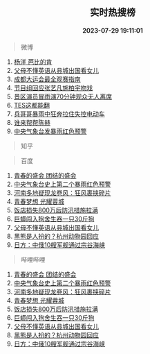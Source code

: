 <div align="center"><h2>实时热搜榜</h2><h4>2023-07-29 19:11:01</h4></div>

> 微博  

1. [杨洋 芭比的肯](https://s.weibo.com/weibo?q=%E6%9D%A8%E6%B4%8B%20%E8%8A%AD%E6%AF%94%E7%9A%84%E8%82%AF&t=31&band_rank=1&Refer=top)<br />
2. [父母不懂英语从县城出国看女儿](https://s.weibo.com/weibo?q=%23%E7%88%B6%E6%AF%8D%E4%B8%8D%E6%87%82%E8%8B%B1%E8%AF%AD%E4%BB%8E%E5%8E%BF%E5%9F%8E%E5%87%BA%E5%9B%BD%E7%9C%8B%E5%A5%B3%E5%84%BF%23&t=31&band_rank=2&Refer=top)<br />
3. [成都大运会最全观赛指南](https://s.weibo.com/weibo?q=%23%E6%88%90%E9%83%BD%E5%A4%A7%E8%BF%90%E4%BC%9A%E6%9C%80%E5%85%A8%E8%A7%82%E8%B5%9B%E6%8C%87%E5%8D%97%23&t=31&band_rank=3&Refer=top)<br />
4. [节目组回应张艺凡施柏宇吻戏](https://s.weibo.com/weibo?q=%23%E8%8A%82%E7%9B%AE%E7%BB%84%E5%9B%9E%E5%BA%94%E5%BC%A0%E8%89%BA%E5%87%A1%E6%96%BD%E6%9F%8F%E5%AE%87%E5%90%BB%E6%88%8F%23&t=31&band_rank=4&Refer=top)<br />
5. [景区演员冒雨演70分钟观众无人离席](https://s.weibo.com/weibo?q=%23%E6%99%AF%E5%8C%BA%E6%BC%94%E5%91%98%E5%86%92%E9%9B%A8%E6%BC%9470%E5%88%86%E9%92%9F%E8%A7%82%E4%BC%97%E6%97%A0%E4%BA%BA%E7%A6%BB%E5%B8%AD%23&t=31&band_rank=5&Refer=top)<br />
6. [TES这都能翻](https://s.weibo.com/weibo?q=TES%E8%BF%99%E9%83%BD%E8%83%BD%E7%BF%BB&t=31&band_rank=6&Refer=top)<br />
7. [兵哥哥暴雨中狂奔拉住失控电动车](https://s.weibo.com/weibo?q=%23%E5%85%B5%E5%93%A5%E5%93%A5%E6%9A%B4%E9%9B%A8%E4%B8%AD%E7%8B%82%E5%A5%94%E6%8B%89%E4%BD%8F%E5%A4%B1%E6%8E%A7%E7%94%B5%E5%8A%A8%E8%BD%A6%23&t=31&band_rank=7&Refer=top)<br />
8. [谁来帮帮陈赫](https://s.weibo.com/weibo?q=%23%E8%B0%81%E6%9D%A5%E5%B8%AE%E5%B8%AE%E9%99%88%E8%B5%AB%23&t=31&band_rank=8&Refer=top)<br />
9. [中央气象台发暴雨红色预警](https://s.weibo.com/weibo?q=%23%E4%B8%AD%E5%A4%AE%E6%B0%94%E8%B1%A1%E5%8F%B0%E5%8F%91%E6%9A%B4%E9%9B%A8%E7%BA%A2%E8%89%B2%E9%A2%84%E8%AD%A6%23&t=31&band_rank=9&Refer=top)<br />

> 知乎  


> 百度  

1. [青春的盛会 团结的盛会](https://www.baidu.com/s?wd=%E9%9D%92%E6%98%A5%E7%9A%84%E7%9B%9B%E4%BC%9A+%E5%9B%A2%E7%BB%93%E7%9A%84%E7%9B%9B%E4%BC%9A&sa=fyb_news&rsv_dl=fyb_news)<br />
2. [中央气象台史上第二个暴雨红色预警](https://www.baidu.com/s?wd=%E4%B8%AD%E5%A4%AE%E6%B0%94%E8%B1%A1%E5%8F%B0%E5%8F%B2%E4%B8%8A%E7%AC%AC%E4%BA%8C%E4%B8%AA%E6%9A%B4%E9%9B%A8%E7%BA%A2%E8%89%B2%E9%A2%84%E8%AD%A6&sa=fyb_news&rsv_dl=fyb_news)<br />
3. [河南多地疑现龙卷风：狂风裹挟碎片](https://www.baidu.com/s?wd=%E6%B2%B3%E5%8D%97%E5%A4%9A%E5%9C%B0%E7%96%91%E7%8E%B0%E9%BE%99%E5%8D%B7%E9%A3%8E%EF%BC%9A%E7%8B%82%E9%A3%8E%E8%A3%B9%E6%8C%9F%E7%A2%8E%E7%89%87&sa=fyb_news&rsv_dl=fyb_news)<br />
4. [青春梦想 光耀蓉城](https://www.baidu.com/s?wd=%E9%9D%92%E6%98%A5%E6%A2%A6%E6%83%B3+%E5%85%89%E8%80%80%E8%93%89%E5%9F%8E&sa=fyb_news&rsv_dl=fyb_news)<br />
5. [饭店损失800万后防汛措施拉满](https://www.baidu.com/s?wd=%E9%A5%AD%E5%BA%97%E6%8D%9F%E5%A4%B1800%E4%B8%87%E5%90%8E%E9%98%B2%E6%B1%9B%E6%8E%AA%E6%96%BD%E6%8B%89%E6%BB%A1&sa=fyb_news&rsv_dl=fyb_news)<br />
6. [巨蟒闯入狗舍生吞一只30斤狗](https://www.baidu.com/s?wd=%E5%B7%A8%E8%9F%92%E9%97%AF%E5%85%A5%E7%8B%97%E8%88%8D%E7%94%9F%E5%90%9E%E4%B8%80%E5%8F%AA30%E6%96%A4%E7%8B%97&sa=fyb_news&rsv_dl=fyb_news)<br />
7. [父母不懂英语从县城出国看女儿](https://www.baidu.com/s?wd=%E7%88%B6%E6%AF%8D%E4%B8%8D%E6%87%82%E8%8B%B1%E8%AF%AD%E4%BB%8E%E5%8E%BF%E5%9F%8E%E5%87%BA%E5%9B%BD%E7%9C%8B%E5%A5%B3%E5%84%BF&sa=fyb_news&rsv_dl=fyb_news)<br />
8. [黑熊是人扮的？杭州动物园回应](https://www.baidu.com/s?wd=%E9%BB%91%E7%86%8A%E6%98%AF%E4%BA%BA%E6%89%AE%E7%9A%84%EF%BC%9F%E6%9D%AD%E5%B7%9E%E5%8A%A8%E7%89%A9%E5%9B%AD%E5%9B%9E%E5%BA%94&sa=fyb_news&rsv_dl=fyb_news)<br />
9. [日方：中俄10艘军舰通过宗谷海峡](https://www.baidu.com/s?wd=%E6%97%A5%E6%96%B9%EF%BC%9A%E4%B8%AD%E4%BF%8410%E8%89%98%E5%86%9B%E8%88%B0%E9%80%9A%E8%BF%87%E5%AE%97%E8%B0%B7%E6%B5%B7%E5%B3%A1&sa=fyb_news&rsv_dl=fyb_news)<br />

> 哔哩哔哩  

1. [青春的盛会 团结的盛会](https://www.baidu.com/s?wd=%E9%9D%92%E6%98%A5%E7%9A%84%E7%9B%9B%E4%BC%9A+%E5%9B%A2%E7%BB%93%E7%9A%84%E7%9B%9B%E4%BC%9A&sa=fyb_news&rsv_dl=fyb_news)<br />
2. [中央气象台史上第二个暴雨红色预警](https://www.baidu.com/s?wd=%E4%B8%AD%E5%A4%AE%E6%B0%94%E8%B1%A1%E5%8F%B0%E5%8F%B2%E4%B8%8A%E7%AC%AC%E4%BA%8C%E4%B8%AA%E6%9A%B4%E9%9B%A8%E7%BA%A2%E8%89%B2%E9%A2%84%E8%AD%A6&sa=fyb_news&rsv_dl=fyb_news)<br />
3. [河南多地疑现龙卷风：狂风裹挟碎片](https://www.baidu.com/s?wd=%E6%B2%B3%E5%8D%97%E5%A4%9A%E5%9C%B0%E7%96%91%E7%8E%B0%E9%BE%99%E5%8D%B7%E9%A3%8E%EF%BC%9A%E7%8B%82%E9%A3%8E%E8%A3%B9%E6%8C%9F%E7%A2%8E%E7%89%87&sa=fyb_news&rsv_dl=fyb_news)<br />
4. [青春梦想 光耀蓉城](https://www.baidu.com/s?wd=%E9%9D%92%E6%98%A5%E6%A2%A6%E6%83%B3+%E5%85%89%E8%80%80%E8%93%89%E5%9F%8E&sa=fyb_news&rsv_dl=fyb_news)<br />
5. [饭店损失800万后防汛措施拉满](https://www.baidu.com/s?wd=%E9%A5%AD%E5%BA%97%E6%8D%9F%E5%A4%B1800%E4%B8%87%E5%90%8E%E9%98%B2%E6%B1%9B%E6%8E%AA%E6%96%BD%E6%8B%89%E6%BB%A1&sa=fyb_news&rsv_dl=fyb_news)<br />
6. [巨蟒闯入狗舍生吞一只30斤狗](https://www.baidu.com/s?wd=%E5%B7%A8%E8%9F%92%E9%97%AF%E5%85%A5%E7%8B%97%E8%88%8D%E7%94%9F%E5%90%9E%E4%B8%80%E5%8F%AA30%E6%96%A4%E7%8B%97&sa=fyb_news&rsv_dl=fyb_news)<br />
7. [父母不懂英语从县城出国看女儿](https://www.baidu.com/s?wd=%E7%88%B6%E6%AF%8D%E4%B8%8D%E6%87%82%E8%8B%B1%E8%AF%AD%E4%BB%8E%E5%8E%BF%E5%9F%8E%E5%87%BA%E5%9B%BD%E7%9C%8B%E5%A5%B3%E5%84%BF&sa=fyb_news&rsv_dl=fyb_news)<br />
8. [黑熊是人扮的？杭州动物园回应](https://www.baidu.com/s?wd=%E9%BB%91%E7%86%8A%E6%98%AF%E4%BA%BA%E6%89%AE%E7%9A%84%EF%BC%9F%E6%9D%AD%E5%B7%9E%E5%8A%A8%E7%89%A9%E5%9B%AD%E5%9B%9E%E5%BA%94&sa=fyb_news&rsv_dl=fyb_news)<br />
9. [日方：中俄10艘军舰通过宗谷海峡](https://www.baidu.com/s?wd=%E6%97%A5%E6%96%B9%EF%BC%9A%E4%B8%AD%E4%BF%8410%E8%89%98%E5%86%9B%E8%88%B0%E9%80%9A%E8%BF%87%E5%AE%97%E8%B0%B7%E6%B5%B7%E5%B3%A1&sa=fyb_news&rsv_dl=fyb_news)<br />
